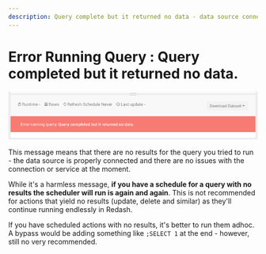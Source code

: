 ```yaml
---
description: Query complete but it returned no data - data source connected and there were no errors.
---
```


# Error Running Query : Query completed but it returned no data.

![](../assets/query_complete_no_data.png)

This message means that there are no results for the query you tried to run - the data source is properly connected and there are no issues with the connection or service at the moment.

While it's a harmless message, **if you have a schedule for a query with no results the scheduler will run is again and again**. This is not ​recommended for actions that yield no results (update, delete and similar) as they'll continue running endlessly in Redash.

If you have scheduled actions with no results, it's better to run them adhoc.
A bypass would be adding something like `;SELECT 1` at the end - however, still no very recommended.
